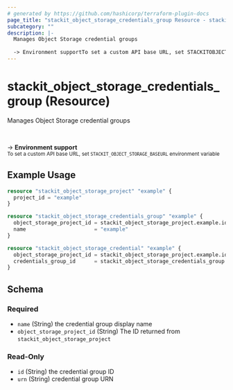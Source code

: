 ```yaml
---
# generated by https://github.com/hashicorp/terraform-plugin-docs
page_title: "stackit_object_storage_credentials_group Resource - stackit"
subcategory: ""
description: |-
  Manages Object Storage credential groups
  
  -> Environment supportTo set a custom API base URL, set STACKITOBJECTSTORAGE_BASEURL environment variable
---
```


# stackit_object_storage_credentials_group (Resource)

Manages Object Storage credential groups

<br />

-> __Environment support__<br /><small>To set a custom API base URL, set <code>STACKIT_OBJECT_STORAGE_BASEURL</code> environment variable </small>

## Example Usage

```terraform
resource "stackit_object_storage_project" "example" {
  project_id = "example"
}

resource "stackit_object_storage_credentials_group" "example" {
  object_storage_project_id = stackit_object_storage_project.example.id
  name                      = "example"
}

resource "stackit_object_storage_credential" "example" {
  object_storage_project_id = stackit_object_storage_project.example.id
  credentials_group_id      = stackit_object_storage_credentials_group.example.id
}
```

<!-- schema generated by tfplugindocs -->
## Schema

### Required

- `name` (String) the credential group display name
- `object_storage_project_id` (String) The ID returned from `stackit_object_storage_project`

### Read-Only

- `id` (String) the credential group ID
- `urn` (String) credential group URN


